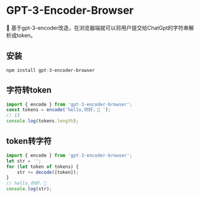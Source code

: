# GPT-3-Encoder-Browser

🍎 基于gpt-3-encoder改造，在浏览器端就可以将用户提交给ChatGpt的字符串解析成token。

## 安装

```
npm install gpt-3-encoder-browser
```

## 字符转token

```js
import { encode } from 'gpt-3-encoder-browser';
const tokens = encode('hello,你好，🌈 ');
// 13
console.log(tokens.length);

```

## token转字符

```js
import { encode } from 'gpt-3-encoder-browser';
let str = '';
for (let token of tokens) {
    str += decode([token]);
}
// hello,你好，🌈 
console.log(str);

```
